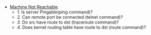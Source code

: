 - [Machine Not Reachable](Machine_Not_Rechable)
  - *1.* Is server Pingable(ping command)?
  - *2.* Can remote port be connected (telnet command)?
  - *3.* Do src have route to dst (traceroute command)?
  - *4.* Does kernel routing table have route to dst (route command)?
